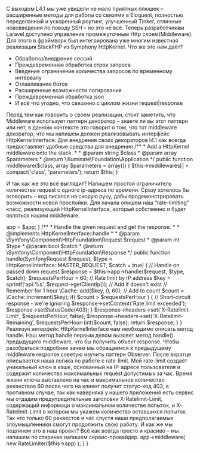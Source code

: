 С выходом L4.1 мы уже увидели не мало приятных плюшек – расширенные методы для работы со связями в Eloquent, полностью переделанный и ускоренный роутинг, улучшенный Tinker, отличные нововведения по поводу SSH – но это не всё. Теперь разработчикам Laravel доступено управление промежуточным Http слоем(Middleware). Для этого в фрэймворк был интегрирована уже многим известная реализация StackPHP из Symphony HttpKernel. Что же это нам даёт?

<ul>
    <li>Обработка/внедрение сессий</li>
    <li>Преждевременная обработка строк запроса</li>
    <li>Введение ограничение количества запросов по временному интервалу</li>
    <li>Отлавливание ботов</li>
    <li>Расширенные возможности логирования</li>
    <li>Преждевременная обработка json</li>
    <li>И всё что угодно, что связанно с циклом жизни request|response</li>
</ul>    
Перед тем как говорить о своем реализации, стоит заметить, что Middleware использует паттерн декоратор – знаете ли вы этот паттерн или нет, в данном контексте это говорит о том, что тот middleware декоратор, что мы напишем должен реализовывать интерфейс HttpKernelInterface. Для внедрения своих декораторов l4.1 как всегда предоставляет удобные средства для внедрения
/**
 * Add a HttpKernel middleware onto the stack.
 *
 * @param  string  $class
 * @param  array  $parameters
 * @return \Illuminate\Foundation\Application
 */
public function middleware($class, array $parameters = array())
{
    $this->middlewares[] = compact('class', 'parameters');
    return $this;
}

И так как же это всё выглядит?
Напишем простой ограничитель количества request с одного ip-адреса по времени. Сразу хотелось бы оговорить – код писался на скорую руку, дабы продемонстрировать возможности новой прослойки.
Для начала опишем наш “rate-limiting” класс, реализующий HttpKernelInterface, который собственно и будет являться нашим middleware.
<?php namespace Fideloper\Http;

use Symfony\Component\HttpKernel\HttpKernelInterface;
use Symfony\Component\HttpFoundation\Request as SymfonyRequest;

class RateLimiter implements HttpKernelInterface {

    /**
     * The wrapped kernel implementation.
     *
     * @var \Symfony\Component\HttpKernel\HttpKernelInterface
     */
    protected $app;

    /**
     * Create a new RateLimiter instance.
     *
     * @param  \Symfony\Component\HttpKernel\HttpKernelInterface  $app
     * @return void
     */
    public function __construct(HttpKernelInterface $app)
    {
        $this->app = $app;
    }

    /**
     * Handle the given request and get the response.
     *
     * @implements HttpKernelInterface::handle
     *
     * @param  \Symfony\Component\HttpFoundation\Request  $request
     * @param  int   $type
     * @param  bool  $catch
     * @return \Symfony\Component\HttpFoundation\Response
     */
    public function handle(SymfonyRequest $request, $type = HttpKernelInterface::MASTER_REQUEST, $catch = true)
    {
        // Handle on passed down request
        $response = $this->app->handle($request, $type, $catch);

        $requestsPerHour = 60;

        // Rate limit by IP address
        $key = sprintf('api:%s', $request->getClientIp());

        // Add if doesn't exist
        // Remember for 1 hour
        \Cache::add($key, 0, 60);

        // Add to count
        $count = \Cache::increment($key);

        if( $count > $requestsPerHour )
        {
            // Short-circuit response - we're ignoring
            $response->setContent('Rate limit exceeded');
            $response->setStatusCode(403);
        }

        $response->headers->set('X-Ratelimit-Limit', $requestsPerHour, false);
        $response->headers->set('X-Ratelimit-Remaining', $requestsPerHour-(int)$count, false);

        return $response;
    }

}

Реализуя интерфейс HttpKernelInterface нам необходимо описать метод handle. 
Наш метод handle первым делом вызовет метод handle() предыдущего middleware, что бы получить объект response. Чтобы разобраться подробнее зачем мы обращаемся к предыдущему middleware response советую изучить паттерн Observer. После вкратце описывается наша логика по работе с rate-limit. Мой rate-limit создаёт уникальный ключ в кэше, основанный на IP-адресе пользователя и содержит количество максимальных request допустимых за час. Время жизни ключа выставлено на час и максимальное количество реквествов 60 после чего на клиент получит статус-код 403, в противном случае, так как наверняка у нашего приложения есть сервис мы отдадим предупредительные заголовки X-Ratelimit-Limit, содержащий информаци о максимальном количестве попыток, и X-Ratelimit-Limit в котором мы укажем количество оставшихся попыток. Так что только 60 реквестов и час спустя наши предполагаемые злоумышленники смогут продолжить свою работу. 
И как же мы подтянем это в наш проект?
Всё как всегда просто и красиво – мы напишем по старинке напишем сервис-провайдер.
<?php namespace Fideloper\Http;

use Illuminate\Support\ServiceProvider;

class HttpServiceProvider extends ServiceProvider {

    /**
     * Register the binding
     *
     * @return void
     */
    public function register()
    {
        $this->app->middleware( new RateLimiter($this->app) );
    }

}

